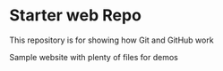 # Starter web Repo

This repository is for showing how Git and GitHub work

Sample website with plenty of files for demos